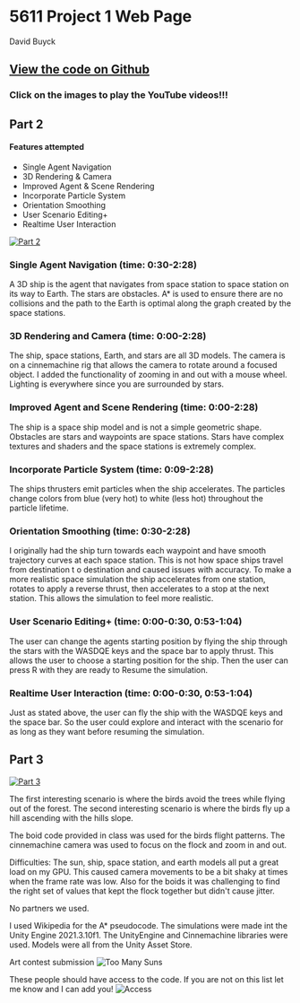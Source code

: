 # 5611 Project 1 Web Page

David Buyck

## [View the code on Github](https://github.com/davidbuyck/5611Project1Code.git)

### Click on the images to play the YouTube videos!!!

## Part 2

#### Features attempted

- Single Agent Navigation
- 3D Rendering & Camera
- Improved Agent & Scene Rendering
- Incorporate  Particle System
- Orientation Smoothing
- User Scenario Editing+
- Realtime User Interaction

[![Part 2](https://img.youtube.com/vi/iGEM7R6mYZI/0.jpg)](https://www.youtube.com/watch?v=iGEM7R6mYZI)

### Single Agent Navigation (time: 0:30-2:28)
A 3D ship is the agent that navigates from space station to space station on its way to Earth. The stars are obstacles. A* is used to ensure there are no collisions and the path to the Earth is optimal along the graph created by the space stations.

### 3D Rendering and Camera (time: 0:00-2:28)
The ship, space stations, Earth, and stars are all 3D models. The camera is on a cinnemachine rig that allows the camera to rotate around a focused object. I added the functionality of zooming in and out with a mouse wheel. Lighting is everywhere since you are surrounded by stars. 

### Improved Agent and Scene Rendering (time: 0:00-2:28)
The ship is a space ship model and is not a simple geometric shape. Obstacles are stars and waypoints are space stations. Stars have complex textures and shaders and the space stations is extremely complex.

### Incorporate Particle System (time: 0:09-2:28)
The ships thrusters emit particles when the ship accelerates. The particles change colors from blue (very hot) to white (less hot) throughout the particle lifetime. 


### Orientation Smoothing (time: 0:30-2:28)
I originally had the ship turn towards each waypoint and have smooth trajectory curves at each space station. This is not how space ships travel from destination t o destination and caused issues with accuracy. To make a more realistic space simulation the ship accelerates from one station, rotates to apply a reverse thrust, then accelerates to a stop at the next station. This allows the simulation to feel more realistic. 

### User Scenario Editing+ (time: 0:00-0:30, 0:53-1:04)
The user can change the agents starting position by flying the ship through the stars with the WASDQE keys and the space bar to apply thrust. This allows the user to choose a starting position for the ship. Then the user can press R with they are ready to Resume the simulation.

### Realtime User Interaction (time: 0:00-0:30, 0:53-1:04)
Just as stated above, the user can fly the ship with the WASDQE keys and the space bar. So the user could explore and interact with the scenario for as long as they want before resuming the simulation.

## Part 3

[![Part 3](https://img.youtube.com/vi/6wyiY0b3XRw/0.jpg)](https://www.youtube.com/watch?v=6wyiY0b3XRw)

The first interesting scenario is where the birds avoid the trees while flying out of the forest. The second interesting scenario is where the birds fly up a hill ascending with the hills slope. 

The boid code provided in class was used for the birds flight patterns. The cinnemachine camera was used to focus on the flock and zoom in and out. 

Difficulties:
The sun, ship, space station, and earth models all put a great load on my GPU. This caused camera movements to be a bit shaky at times when the frame rate was low. Also for the boids it was challenging to find the right set of values that kept the flock together but didn't cause jitter.

No partners we used. 

I used Wikipedia for the A* pseudocode. The simulations were made int the Unity Engine 2021.3.10f1. The UnityEngine and Cinnemachine libraries were used. Models were all from the Unity Asset Store.

Art contest submission
![Too Many Suns](https://user-images.githubusercontent.com/47149695/193377270-f60c7fd3-dfcb-4006-9eb6-075790cd1a80.png)

These people should have access to the code. If you are not on this list let me know and I can add you!
![Access](https://user-images.githubusercontent.com/47149695/193378580-725bfc60-68fe-4330-bdb8-afa4fae86e5e.png)
